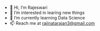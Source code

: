 - 👋 Hi, I’m Rajeswari
- 👀 I’m interested in learing new things
- 🌱 I’m currently learning Data Science
- 📫 Reach me at rajinatarajan3@gmail.com

<!---
rajinatarajan3/rajinatarajan3 is a ✨ special ✨ repository because its `README.md` (this file) appears on your GitHub profile.
You can click the Preview link to take a look at your changes.
--->
